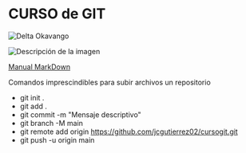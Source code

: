 # CURSO de **GIT**

![Delta Okavango](img/Delta-Okavango.jpg/400/300)

<image src="/img/Delta-Okavango.jpg" alt="Descripción de la imagen">


[Manual MarkDown](https://experienceleague.adobe.com/docs/contributor/contributor-guide/writing-essentials/markdown.html?lang=es)


Comandos imprescindibles para subir archivos un repositorio

* git init .
* git add .
* git commit -m "Mensaje descriptivo"
* git branch -M main
* git remote add origin https://github.com/jcgutierrez02/cursogit.git
* git push -u origin main


